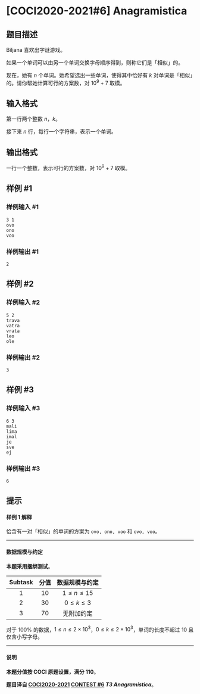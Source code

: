 # [COCI2020-2021#6] Anagramistica

## 题目描述

Biljana 喜欢出字谜游戏。

如果一个单词可以由另一个单词交换字母顺序得到，则称它们是「相似」的。

现在，她有 $n$ 个单词。她希望选出一些单词，使得其中恰好有 $k$ 对单词是「相似」的。请你帮她计算可行的方案数，对 $10^9 + 7$ 取模。

## 输入格式

第一行两个整数 $n$，$k$。

接下来 $n$ 行，每行一个字符串，表示一个单词。

## 输出格式

一行一个整数，表示可行的方案数，对 $10^9 + 7$ 取模。

## 样例 #1

### 样例输入 #1
```
3 1
ovo
ono
voo
```

### 样例输出 #1

```
2
```

## 样例 #2

### 样例输入 #2
```
5 2
trava
vatra
vrata
leo
ole
```

### 样例输出 #2

```
3
```

## 样例 #3

### 样例输入 #3
```
6 3
mali
lima
imal
je
sve
ej
```

### 样例输出 #3

```
6
```

## 提示

#### 样例 1 解释

恰含有一对「相似」的单词的方案为 `ovo, ono, voo` 和 `ovo, voo`。

------------

#### 数据规模与约定

**本题采用捆绑测试**。

| Subtask | 分值 | 数据规模与约定 |
| :----------: | :----------: | :----------: |
| $1$ | $10$ | $1 \le n \le 15$ |
| $2$ | $30$ | $0 \le k \le 3$ |
| $3$ | $70$ | 无附加约定 |

对于 $100\%$ 的数据，$1 \le n \le 2 \times 10^3$，$0 \le k \le 2 \times 10^3$，单词的长度不超过 $10$ 且仅含小写字母。

------------

#### 说明

**本题分值按 COCI 原题设置，满分 $110$**。

**题目译自 [COCI2020-2021](https://hsin.hr/coci/archive/2020_2021/) [CONTEST #6](https://hsin.hr/coci/archive/2020_2021/contest6_tasks.pdf) _T3 Anagramistica_**。

